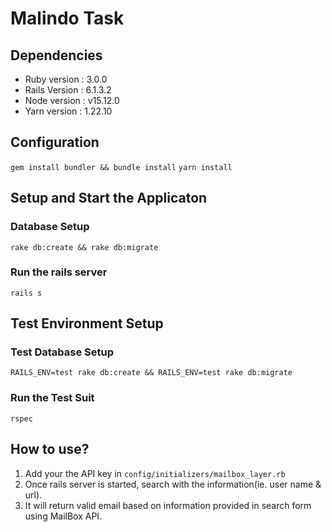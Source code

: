 # Malindo Task
## Dependencies
* Ruby version : 3.0.0
* Rails Version : 6.1.3.2
* Node version : v15.12.0
* Yarn version : 1.22.10
## Configuration
```gem install bundler && bundle install```
```yarn install```
## Setup and Start the Applicaton
### Database Setup
```rake db:create && rake db:migrate```
### Run the rails server
```rails s```
## Test Environment Setup
### Test Database Setup
```RAILS_ENV=test rake db:create && RAILS_ENV=test rake db:migrate```
### Run the Test Suit
```rspec```
## How to use?
1. Add your the API key in ```config/initializers/mailbox_layer.rb```
2. Once rails server is started, search with the information(ie. user name & url).
3. It will return valid email based on information provided in search form using MailBox API.